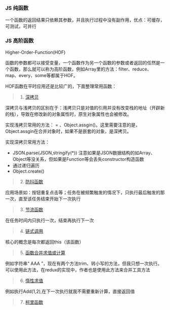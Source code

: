 

### JS 纯函数
一个函数的返回结果只依赖其参数，并且执行过程中没有副作用，优点：可缓存，可测试，可并行

### JS 高阶函数
Higher-Order-Function(HOF)

函数的参数都可以接受变量，一个函数作为另一个函数的参数或者返回的任然是一个函数，那么就可以称为高阶函数，例如Array里的方法：filter、reduce、map、every、some等都属于HOF。

HOF函数在平时应用还是比较广的，下面整理常用函数：  

>  1. [深拷贝](./深拷贝.js)

深拷贝与浅拷贝的区别在于：浅拷贝只是对值的引用并没有改变栈的地址（开辟新的栈），导致在修改新的对象属性时，原生对象属性也会被修改。

实现浅拷贝常用的方法： = 、Object.assgin()。这里需要注意的是，Object.assgin在合并对象时，如果不是嵌套的对象，是深拷贝。

实现深拷贝常用方法：
- JSON.parse(JSON,stringify(*)) 注意如果是JSON数据结构的如Array、Object等没关系，但如果是Function等会丢失constructor构造函数
- 通过递归遍历
- Object.create()

>  2. [防抖函数](./debounce.js)

应用场景如：按钮重复点击等；任务在被频繁触发的情况下，只执行最后触发的那一次，直至该任务结束开始下一次执行

>  3. [节流函数](./throttle.js)

在任务时间内只执行一次，结束再执行下一次

>  4. [链式调用](./级联.js)

核心的概念是每次都返回this（该函数）

>  5. [函数合并求值或计算](./comporse.js)

例如字符串“ AAA ”，现在有两个方法trim、转小写的方法，但我只想一次执行。可以使用此方法，在redux的实现中，作者也是使用此方法来合并工具方法

>  6. [惰性求值](./lazy.js)

例如执行Add(1,2),在下一次执行就我不需要重新计算，直接返回值

>  7. [柯里函数](./curry.js)

